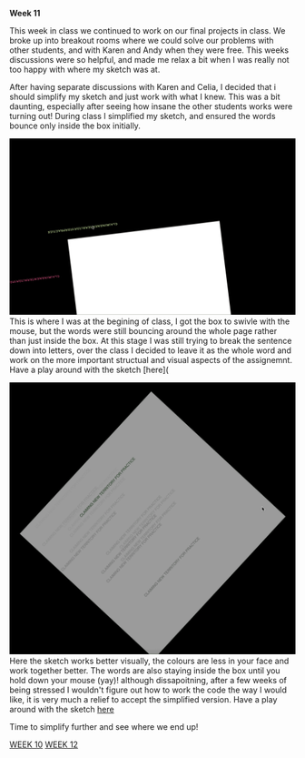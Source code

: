 **Week 11**

This week in class we continued to work on our final projects in class. We broke up into breakout rooms where we could solve our problems with other students, 
and with Karen and Andy when they were free. This weeks discussions were so helpful, and made me relax a bit when I was really not too happy with where my sketch was at.

After having separate discussions with Karen and Celia, I decided that i should simplify my sketch and just work with what I knew. This was a bit daunting, especially after seeing how insane the other students works were turning out! During class I simplified my sketch, and ensured the words bounce only inside the box initially. 

![](c,.gif)
This is where I was at the begining of class, I got the box to swivle with the mouse, but the words were still bouncing around the whole page rather than just inside the box. At this stage I was still trying to break the sentence down into letters, over the class I decided to leave it as the whole word and work on the more important structual and visual aspects of the assignemnt. Have a play around with the sketch [here](

![](box.gif)
Here the sketch works better visually, the colours are less in your face and work together better. The words are also staying inside the box until you hold down your mouse (yay)! although dissapoitning, after a few weeks of being stressed I wouldn't figure out how to work the code the way I would like, it is very much a relief to accept the simplified version. Have a play around with the sketch [here](https://rubybrown101.github.io/codewordsstudio/SKO1/week11/boxupdated1/)

Time to simplify further and see where we end up!

[WEEK 10](https://github.com/rubybrown101/codewordsstudio/tree/master/SKO1/WEEK10) [WEEK 12](https://github.com/rubybrown101/codewordsstudio/tree/master/SKO1/week12)
